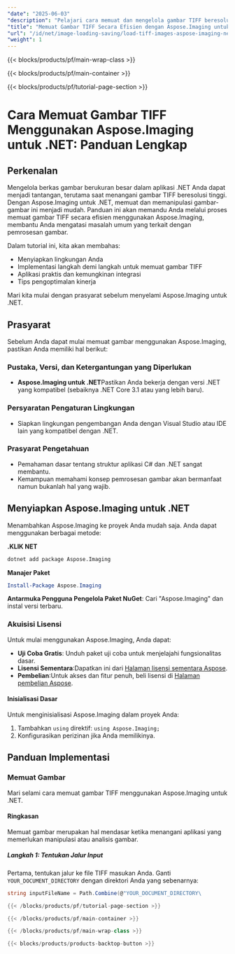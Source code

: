 ```yaml
---
"date": "2025-06-03"
"description": "Pelajari cara memuat dan mengelola gambar TIFF beresolusi tinggi menggunakan Aspose.Imaging untuk .NET. Panduan ini menyediakan petunjuk langkah demi langkah, aplikasi praktis, dan kiat pengoptimalan kinerja."
"title": "Memuat Gambar TIFF Secara Efisien dengan Aspose.Imaging untuk .NET&#58; Panduan Langkah demi Langkah"
"url": "/id/net/image-loading-saving/load-tiff-images-aspose-imaging-net/"
"weight": 1
---
```


{{< blocks/products/pf/main-wrap-class >}}

{{< blocks/products/pf/main-container >}}

{{< blocks/products/pf/tutorial-page-section >}}
# Cara Memuat Gambar TIFF Menggunakan Aspose.Imaging untuk .NET: Panduan Lengkap

## Perkenalan

Mengelola berkas gambar berukuran besar dalam aplikasi .NET Anda dapat menjadi tantangan, terutama saat menangani gambar TIFF beresolusi tinggi. Dengan Aspose.Imaging untuk .NET, memuat dan memanipulasi gambar-gambar ini menjadi mudah. Panduan ini akan memandu Anda melalui proses memuat gambar TIFF secara efisien menggunakan Aspose.Imaging, membantu Anda mengatasi masalah umum yang terkait dengan pemrosesan gambar.

Dalam tutorial ini, kita akan membahas:
- Menyiapkan lingkungan Anda
- Implementasi langkah demi langkah untuk memuat gambar TIFF
- Aplikasi praktis dan kemungkinan integrasi
- Tips pengoptimalan kinerja

Mari kita mulai dengan prasyarat sebelum menyelami Aspose.Imaging untuk .NET.

## Prasyarat

Sebelum Anda dapat mulai memuat gambar menggunakan Aspose.Imaging, pastikan Anda memiliki hal berikut:

### Pustaka, Versi, dan Ketergantungan yang Diperlukan

- **Aspose.Imaging untuk .NET**Pastikan Anda bekerja dengan versi .NET yang kompatibel (sebaiknya .NET Core 3.1 atau yang lebih baru).

### Persyaratan Pengaturan Lingkungan

- Siapkan lingkungan pengembangan Anda dengan Visual Studio atau IDE lain yang kompatibel dengan .NET.

### Prasyarat Pengetahuan

- Pemahaman dasar tentang struktur aplikasi C# dan .NET sangat membantu.
- Kemampuan memahami konsep pemrosesan gambar akan bermanfaat namun bukanlah hal yang wajib.

## Menyiapkan Aspose.Imaging untuk .NET

Menambahkan Aspose.Imaging ke proyek Anda mudah saja. Anda dapat menggunakan berbagai metode:

**.KLIK NET**

```bash
dotnet add package Aspose.Imaging
```

**Manajer Paket**

```powershell
Install-Package Aspose.Imaging
```

**Antarmuka Pengguna Pengelola Paket NuGet**: Cari "Aspose.Imaging" dan instal versi terbaru.

### Akuisisi Lisensi

Untuk mulai menggunakan Aspose.Imaging, Anda dapat:

- **Uji Coba Gratis**: Unduh paket uji coba untuk menjelajahi fungsionalitas dasar.
- **Lisensi Sementara**:Dapatkan ini dari [Halaman lisensi sementara Aspose](https://purchase.aspose.com/temporary-license/).
- **Pembelian**:Untuk akses dan fitur penuh, beli lisensi di [Halaman pembelian Aspose](https://purchase.aspose.com/buy).

#### Inisialisasi Dasar

Untuk menginisialisasi Aspose.Imaging dalam proyek Anda:
1. Tambahkan `using` direktif: `using Aspose.Imaging;`
2. Konfigurasikan perizinan jika Anda memilikinya.

## Panduan Implementasi

### Memuat Gambar

Mari selami cara memuat gambar TIFF menggunakan Aspose.Imaging untuk .NET.

#### Ringkasan

Memuat gambar merupakan hal mendasar ketika menangani aplikasi yang memerlukan manipulasi atau analisis gambar.

##### Langkah 1: Tentukan Jalur Input

Pertama, tentukan jalur ke file TIFF masukan Anda. Ganti `YOUR_DOCUMENT_DIRECTORY` dengan direktori Anda yang sebenarnya:

```csharp
string inputFileName = Path.Combine(@"YOUR_DOCUMENT_DIRECTORY\

{{< /blocks/products/pf/tutorial-page-section >}}

{{< /blocks/products/pf/main-container >}}

{{< /blocks/products/pf/main-wrap-class >}}

{{< blocks/products/products-backtop-button >}}